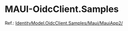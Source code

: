# MAUI-OidcClient.Samples

Ref.: [IdentityModel.OidcClient.Samples/Maui/MauiApp2/](https://github.com/IdentityModel/IdentityModel.OidcClient.Samples/tree/main/Maui/MauiApp2)